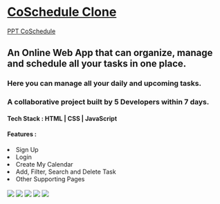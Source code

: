 # [CoSchedule Clone](https://akashkmt.github.io/coSchedule-Clone/)
[PPT CoSchedule](https://docs.google.com/presentation/d/1G8L2W37NY-4VmJ0zL_PtmlDSlOAJfSkr/edit?usp=sharing&ouid=108491397321189341775&rtpof=true&sd=true)

<h2>An Online Web App that can organize, manage and schedule all your tasks in one place.</h2>
<h3>Here you can manage all your daily and upcoming tasks.</h3>
<h3>A collaborative project built by 5 Developers within 7 days.</h3>
<h4>Tech Stack : HTML | CSS | JavaScript </h4>
<h4>Features : </h4>
<li>Sign Up</li>
<li>Login</li>
<li>Create My Calendar</li>
<li>Add, Filter, Search and Delete Task</li>
<li>Other Supporting Pages</li>
<br />
<img src="https://user-images.githubusercontent.com/97526754/182723879-6368c6ed-bc1e-4059-ade9-d80c24336c23.png" />
<img src="https://user-images.githubusercontent.com/97526754/182725497-08a447b8-5b5b-4ba3-9c86-f121bbd023a0.png" />
<img src="https://user-images.githubusercontent.com/97526754/182725366-169d04d2-ef64-453b-a43a-f85559298fad.png" />
<img src="https://user-images.githubusercontent.com/97526754/182725094-a0c03d77-ef13-4ed1-a612-1b3b28ad9fb4.png" />
<img src="https://user-images.githubusercontent.com/97526754/182725166-54cbb269-32fe-4c5d-bbac-45368e9c9225.png" /> 
